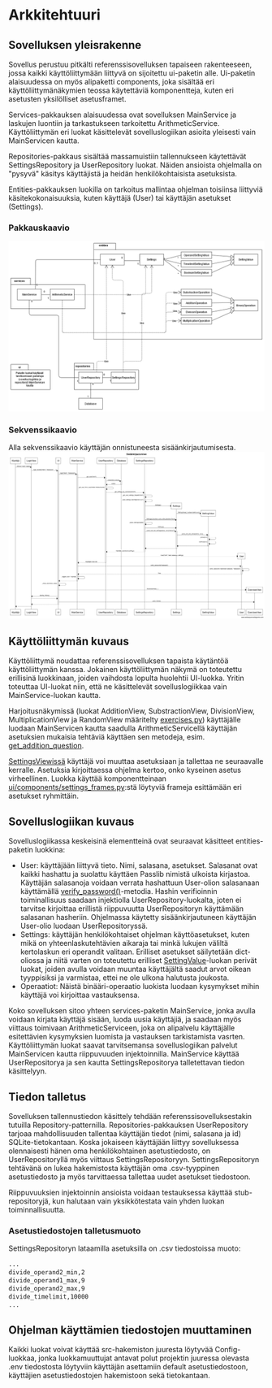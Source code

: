 # Arkkitehtuuri

## Sovelluksen yleisrakenne

Sovellus perustuu pitkälti referenssisovelluksen tapaiseen rakenteeseen, jossa kaikki käyttöliittymään liittyvä on sijoitettu ui-paketin alle. Ui-paketin alaisuudessa on myös alipaketti components, joka sisältää eri käyttöliittymänäkymien teossa käytettäviä komponentteja, kuten eri asetusten yksilölliset asetusframet. 

Services-pakkauksen alaisuudessa ovat sovelluksen MainService ja laskujen luontiin ja tarkastukseen tarkoitettu ArithmeticService. Käyttöliittymän eri luokat käsittelevät sovelluslogiikan asioita yleisesti vain MainServicen kautta.

Repositories-pakkaus sisältää massamuistiin tallennukseen käytettävät SettingsRepository ja UserRepository luokat. Näiden ansioista ohjelmalla on "pysyvä" käsitys käyttäjistä ja heidän henkilökohtaisista asetuksista.

Entities-pakkauksen luokilla on tarkoitus mallintaa ohjelman toisiinsa liittyviä käsitekokonaisuuksia, kuten käyttäjä (User) tai käyttäjän asetukset (Settings).

### Pakkauskaavio
![Pakkauskaavio](kuvat/pakkauskaavio.png)

### Sekvenssikaavio
Alla sekvenssikaavio käyttäjän onnistuneesta sisäänkirjautumisesta.
![Sekvenssikaavio sisäänkirjautumisesta](kuvat/Sisäänkirjautuminen.png)

## Käyttöliittymän kuvaus

Käyttöliittymä noudattaa referenssisovelluksen tapaista käytäntöä käyttöliittymän kanssa. Jokainen käyttöliittymän näkymä on toteutettu erillisinä luokkinaan, joiden vaihdosta lopulta huolehtii UI-luokka. Yritin toteuttaa UI-luokat niin, että ne käsittelevät sovelluslogiikkaa vain MainService-luokan kautta.

Harjoitusnäkymissä (luokat AdditionView, SubstractionView, DivisionView, MultiplicationView ja RandomView määritelty [exercises.py](../src/ui/exercises.py)) käyttäjälle luodaan MainServicen kautta saadulla ArithmeticServicellä käyttäjän asetuksien mukaisia tehtäviä käyttäen sen metodeja, esim. [get_addition_question](https://github.com/rtammisalo/ot-harjoitustyo/blob/master/src/services/arithmetic_service.py#L59).

[SettingsViewissä](../src/ui/settings.py) käyttäjä voi muuttaa asetuksiaan ja tallettaa ne seuraavalle kerralle. Asetuksia kirjoittaessa ohjelma kertoo, onko kyseinen asetus virheellinen. Luokka käyttää komponentteinaan [ui/components/settings_frames.py](../src/ui/components/settings_frames.py):stä löytyviä frameja esittämään eri asetukset ryhmittäin.

## Sovelluslogiikan kuvaus

Sovelluslogiikassa keskeisinä elementteinä ovat seuraavat käsitteet entities-paketin luokkina:

- User: käyttäjään liittyvä tieto. Nimi, salasana, asetukset. Salasanat ovat kaikki hashattu ja suolattu käyttäen Passlib nimistä ulkoista kirjastoa. Käyttäjän salasanoja voidaan verrata hashattuun User-olion salasanaan käyttämällä [verify_password()](https://github.com/rtammisalo/ot-harjoitustyo/blob/master/src/entities/user.py#L38)-metodia. Hashin verifioinnin toiminallisuus saadaan injektiolla UserRepository-luokalta, joten ei tarvitse kirjoittaa erillistä riippuvuutta UserRepositoryn käyttämään salasanan hasheriin. Ohjelmassa käytetty sisäänkirjautuneen käyttäjän User-olio luodaan UserRepositoryssä.
- Settings: käyttäjän henkilökohtaiset ohjelman käyttöasetukset, kuten mikä on yhteenlaskutehtävien aikaraja tai minkä lukujen väliltä kertolaskun eri operandit valitaan. Erilliset asetukset säilytetään dict-oliossa ja niitä varten on toteutettu erilliset [SettingValue](https://github.com/rtammisalo/ot-harjoitustyo/blob/master/src/entities/setting_value.py)-luokan perivät luokat, joiden avulla voidaan muuntaa käyttäjältä saadut arvot oikean tyyppisiksi ja varmistaa, ettei ne ole ulkona halutusta joukosta.
- Operaatiot: Näistä binääri-operaatio luokista luodaan kysymykset mihin käyttäjä voi kirjoittaa vastauksensa.


Koko sovelluksen sitoo yhteen services-paketin MainService, jonka avulla voidaan kirjata käyttäjä sisään, luoda uusia käyttäjiä, ja saadaan myös viittaus toimivaan ArithmeticServiceen, joka on alipalvelu käyttäjälle esitettävien kysymyksien luomista ja vastauksen tarkistamista vasrten. Käyttöliittymän luokat saavat tarvitsemansa sovelluslogiikan palvelut MainServicen kautta riippuvuuden injektoinnilla. MainService käyttää UserRepositorya ja sen kautta SettingsRepositorya talletettavan tiedon käsittelyyn.

## Tiedon talletus

Sovelluksen tallennustiedon käsittely tehdään referenssisovelluksestakin tutuilla Repository-patternilla. Repositories-pakkauksen UserRepository tarjoaa mahdollisuuden tallentaa käyttäjän tiedot (nimi, salasana ja id) SQLite-tietokantaan. Koska jokaiseen käyttäjään liittyy sovelluksessa olennaisesti hänen oma henkilökohtainen asetustiedosto, on UserRepositoryllä myös viittaus SettingsRepositoryyn. SettingsRepositoryn tehtävänä on lukea hakemistosta käyttäjän oma .csv-tyyppinen asetustiedosto ja myös tarvittaessa tallettaa uudet asetukset tiedostoon.

Riippuvuuksien injektoinnin ansioista voidaan testauksessa käyttää stub-repositoryjä, kun halutaan vain yksikkötestata vain yhden luokan toiminnallisuutta.

### Asetustiedostojen talletusmuoto

SettingsRepositoryn lataamilla asetuksilla on .csv tiedostoissa muoto:

```
...
divide_operand2_min,2
divide_operand1_max,9
divide_operand2_max,9
divide_timelimit,10000
...
```

## Ohjelman käyttämien tiedostojen muuttaminen

Kaikki luokat voivat käyttää src-hakemiston juuresta löytyvää Config-luokkaa, jonka luokkamuuttujat antavat polut projektin juuressa olevasta .env tiedostosta löytyviin käyttäjän asettamiin default asetustiedostoon, käyttäjien asetustiedostojen hakemistoon sekä tietokantaan.
